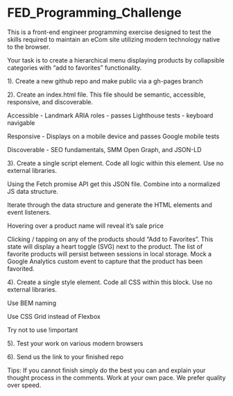 # FED_Programming_Challenge
This is a front-end engineer programming exercise designed to test the skills required to maintain an eCom site utilizing modern technology native to the browser.

Your task is to create a hierarchical menu displaying products by collapsible categories with “add to favorites” functionality.

1). Create a new github repo and make public via a gh-pages branch

2). Create an index.html file. This file should be semantic, accessible, responsive, and discoverable. 

Accessible - Landmark ARIA roles - passes Lighthouse tests - keyboard navigable

Responsive - Displays on a mobile device and passes Google mobile tests

Discoverable - SEO fundamentals, SMM Open Graph, and JSON-LD

3). Create a single script element. Code all logic within this element. Use no external libraries.

Using the Fetch promise API get this JSON file. Combine into a normalized JS data structure.

Iterate through the data structure and generate the HTML elements and event listeners.

Hovering over a product name will reveal it’s sale price

Clicking / tapping on any of the products should “Add to Favorites”. This state will display a heart toggle (SVG) next to the product. The list of favorite products will persist between sessions in local storage. Mock a Google Analytics custom event to capture that the product has been favorited.

4). Create a single style element. Code all CSS within this block. Use no external libraries.

Use BEM naming

Use CSS Grid instead of Flexbox

Try not to use !important

5). Test your work on various modern browsers

6). Send us the link to your finished repo


Tips: If you cannot finish simply do the best you can and explain your thought process in the comments. Work at your own pace. We prefer quality over speed.
